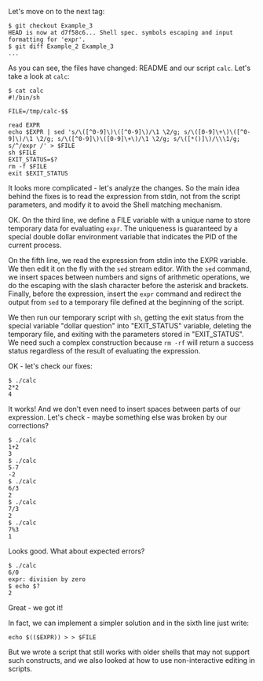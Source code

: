  Let's move on to the next tag:
```
$ git checkout Example_3
HEAD is now at d7f58c6... Shell spec. symbols escaping and input formatting for 'expr'.
$ git diff Example_2 Example_3
...
```
As you can see, the files have changed: README and our script `calc`. Let's take a look at `calc`:
```
$ cat calc 
#!/bin/sh

FILE=/tmp/calc-$$

read EXPR
echo $EXPR | sed 's/\([^0-9]\)\([^0-9]\)/\1 \2/g; s/\([0-9]\+\)\([^0-9]\)/\1 \2/g; s/\([^0-9]\)\([0-9]\+\)/\1 \2/g; s/\([*()]\)/\\\1/g; s/^/expr /' > $FILE
sh $FILE
EXIT_STATUS=$?
rm -f $FILE
exit $EXIT_STATUS
```
It looks more complicated - let's analyze the changes. So the main idea behind the fixes is to read the expression from stdin, not from the script parameters, and modify it to avoid the Shell matching mechanism.

OK. On the third line, we define a FILE variable with a unique name to store temporary data for evaluating `expr`. The uniqueness is guaranteed by a special double dollar environment variable that indicates the PID of the current process.

On the fifth line, we read the expression from stdin into the EXPR variable. We then edit it on the fly with the `sed` stream editor. With the `sed` command, we insert spaces between numbers and signs of arithmetic operations, we do the escaping with the slash character before the asterisk and brackets. Finally, before the expression, insert the `expr` command and redirect the output from `sed` to a temporary file defined at the beginning of the script.

We then run our temporary script with `sh`, getting the exit status from the special variable "dollar question" into "EXIT_STATUS" variable, deleting the temporary file, and exiting with the parameters stored in "EXIT_STATUS". We need such a complex construction because `rm -rf` will return a success status regardless of the result of evaluating the expression.

OK - let's check our fixes:
```
$ ./calc      
2*2
4
```
It works! And we don't even need to insert spaces between parts of our expression. Let's check - maybe something else was broken by our corrections?
```
$ ./calc
1+2
3
$ ./calc
5-7
-2
$ ./calc
6/3
2
$ ./calc
7/3
2
$ ./calc
7%3
1
```
Looks good. What about expected errors?
```
$ ./calc
6/0
expr: division by zero
$ echo $?
2
```
Great - we got it!

In fact, we can implement a simpler solution and in the sixth line just write:
```
echo $(($EXPR)) > > $FILE

```
But we wrote a script that still works with older shells that may not support such constructs, and we also looked at how to use non-interactive editing in scripts.

